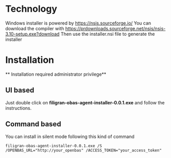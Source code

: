 # Technology

Windows installer is powered by https://nsis.sourceforge.io/
You can download the compiler with https://prdownloads.sourceforge.net/nsis/nsis-3.10-setup.exe?download
Then use the installer.nsi file to generate the installer

# Installation

** Installation required administrator privilege**

## UI based

Just double click on **filigran-obas-agent-installer-0.0.1.exe** and follow the instructions.

## Command based

You can install in silent mode following this kind of command

`filigran-obas-agent-installer-0.0.1.exe /S /OPENBAS_URL="http://your_openbas" /ACCESS_TOKEN="your_access_token"`
